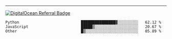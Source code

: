 ---
[![DigitalOcean Referral Badge](https://web-platforms.sfo2.digitaloceanspaces.com/WWW/Badge%203.svg)](https://www.digitalocean.com/?refcode=37fa54d82492&utm_campaign=Referral_Invite&utm_medium=Referral_Program&utm_source=badge)

<!--START_SECTION:waka-->

```text
Python                           ███████████████▓░░░░░░░░░   62.12 %
JavaScript                       █████▒░░░░░░░░░░░░░░░░░░░   20.67 %
Other                            █▒░░░░░░░░░░░░░░░░░░░░░░░   05.89 %
```

<!--END_SECTION:waka-->


[linkedin]: https://www.linkedin.com/in/mohamed-elh/

